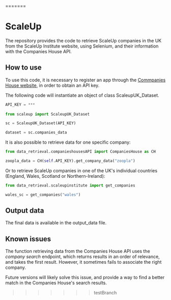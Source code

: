 =======
# ScaleUp

The repository provides the code to retrieve ScaleUp companies in the UK from the ScaleUp Institute website, using Selenium, and their information with the Companies House API.

## How to use

To use this code, it is necessary to register an app through the [Commpanies House website](https://developer.company-information.service.gov.uk), in order to obtain an API key. 

The following code will instantiate an object of class ScaleupUK_Dataset.

```python
API_KEY = ***
    
from scaleup import ScaleupUK_Dataset

sc = ScaleupUK_Dataset(API_KEY)

dataset = sc.companies_data
```

It is also possible to retrieve data for one specific company:

```python
from data_retrieval.companieshousesAPI import CompaniesHouse as CH

zoopla_data = CH(self.API_KEY).get_company_data("zoopla")

```
Or to retrieve ScaleUp companies in one of the UK's individual countries (England, Wales, Scotland or Northern-Ireland):

```python
from data_retrieval.scaleupinstitute import get_companies

wales_sc = get_companies("wales")
```

## Output data

The final data is available in the output_data file.

## Known issues

The function retrieving data from the Companies House API uses the *company search* endpoint, which returns results in an order of relevance, and takes the first result. However, it sometimes fails to associate the right company.

Future versions will likely solve this issue, and provide a way to find a better match in the Companies House's search results.
>>>>>>> testBranch

